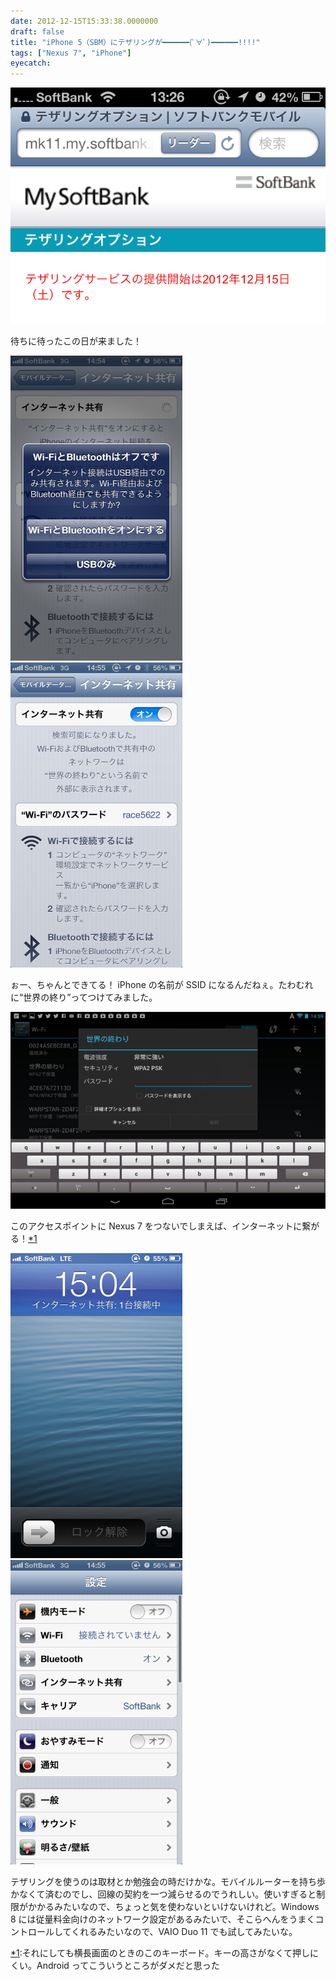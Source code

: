 ```yaml
---
date: 2012-12-15T15:33:38.0000000
draft: false
title: "iPhone 5（SBM）にテザリングが━━━━━━(ﾟ∀ﾟ)━━━━━━!!!!"
tags: ["Nexus 7", "iPhone"]
eyecatch: 
---
```

<p><span itemscope itemtype="http://schema.org/Photograph"><img src="20121215151342.png" alt="f:id:daruyanagi:20121215151342p:plain" title="f:id:daruyanagi:20121215151342p:plain" class="hatena-fotolife" itemprop="image"></span></p><p>待ちに待ったこの日が来ました！　</p><p><span itemscope itemtype="http://schema.org/Photograph"><a href="http://f.hatena.ne.jp/daruyanagi/20121215152308" class="hatena-fotolife" itemprop="url"><img src="20121215152308.png" alt="f:id:daruyanagi:20121215152308p:image:w275" title="f:id:daruyanagi:20121215152308p:image:w275" class="hatena-fotolife" style="width:275px" itemprop="image"></a></span> <span itemscope itemtype="http://schema.org/Photograph"><a href="http://f.hatena.ne.jp/daruyanagi/20121215152153" class="hatena-fotolife" itemprop="url"><img src="20121215152153.png" alt="f:id:daruyanagi:20121215152153p:image:w275" title="f:id:daruyanagi:20121215152153p:image:w275" class="hatena-fotolife" style="width:275px" itemprop="image"></a></span></p><p>ぉー、ちゃんとできてる！ iPhone の名前が SSID になるんだねぇ。たわむれに“世界の終り”ってつけてみました。</p><p><span itemscope itemtype="http://schema.org/Photograph"><img src="20121215151711.png" alt="f:id:daruyanagi:20121215151711p:plain" title="f:id:daruyanagi:20121215151711p:plain" class="hatena-fotolife" itemprop="image"></span></p><p>このアクセスポイントに Nexus 7 をつないでしまえば、インターネットに繋がる！<a href="#f1" name="fn1" title="それにしても横長画面のときのこのキーボード。キーの高さがなくて押しにくい。Android ってこういうところがダメだと思った">*1</a></p><p><span itemscope itemtype="http://schema.org/Photograph"><a href="http://f.hatena.ne.jp/daruyanagi/20121215152325" class="hatena-fotolife" itemprop="url"><img src="20121215152325.png" alt="f:id:daruyanagi:20121215152325p:image:w275" title="f:id:daruyanagi:20121215152325p:image:w275" class="hatena-fotolife" style="width:275px" itemprop="image"></a></span> <span itemscope itemtype="http://schema.org/Photograph"><a href="http://f.hatena.ne.jp/daruyanagi/20121215152331" class="hatena-fotolife" itemprop="url"><img src="20121215152331.png" alt="f:id:daruyanagi:20121215152331p:image:w275" title="f:id:daruyanagi:20121215152331p:image:w275" class="hatena-fotolife" style="width:275px" itemprop="image"></a></span></p><p>テザリングを使うのは取材とか勉強会の時だけかな。モバイルルーターを持ち歩かなくて済むのでし、回線の契約を一つ減らせるのでうれしい。使いすぎると制限がかかるみたいなので、ちょっと気を使わないといけないけれど。Windows 8 には従量料金向けのネットワーク設定があるみたいで、そこらへんをうまくコントロールしてくれるみたいなので、VAIO Duo 11 でも試してみたいな。</p>
<div class="footnote">
<p class="footnote"><a href="#fn1" name="f1" class="footnote-number">*1</a><span class="footnote-delimiter">:</span><span class="footnote-text">それにしても横長画面のときのこのキーボード。キーの高さがなくて押しにくい。Android ってこういうところがダメだと思った</span></p>
</div>